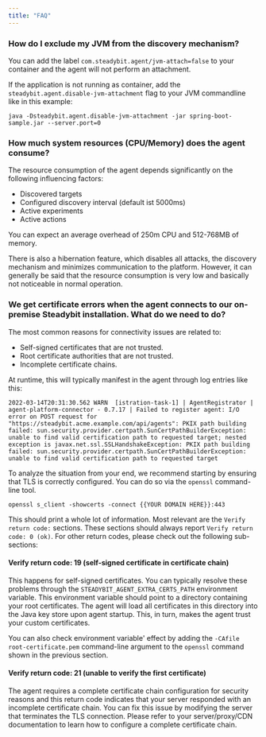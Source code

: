 ```yaml
---
title: "FAQ"
---
```


### How do I exclude my JVM from the discovery mechanism?

You can add the label `com.steadybit.agent/jvm-attach=false` to your container and the agent will not perform an attachment.

If the application is not running as container, add the `steadybit.agent.disable-jvm-attachment` flag to your JVM commandline like in this example:

```
java -Dsteadybit.agent.disable-jvm-attachment -jar spring-boot-sample.jar --server.port=0
```

### How much system resources (CPU/Memory) does the agent consume?

The resource consumption of the agent depends significantly on the following influencing factors:

* Discovered targets
* Configured discovery interval (default ist 5000ms)
* Active experiments
* Active actions

You can expect an average overhead of 250m CPU and  512-768MB of memory.

There is also a hibernation feature, which disables all attacks, the discovery mechanism and minimizes communication to the platform.
However, it can generally be said that the resource consumption is very low and basically not noticeable in normal operation.

### We get certificate errors when the agent connects to our on-premise Steadybit installation. What do we need to do?

The most common reasons for connectivity issues are related to:

 - Self-signed certificates that are not trusted.
 - Root certificate authorities that are not trusted.
 - Incomplete certificate chains.

At runtime, this will typically manifest in the agent through log entries like this:

```
2022-03-14T20:31:30.562 WARN  [istration-task-1] | AgentRegistrator | agent-platform-connector - 0.7.17 | Failed to register agent: I/O error on POST request for "https://steadybit.acme.example.com/api/agents": PKIX path building failed: sun.security.provider.certpath.SunCertPathBuilderException: unable to find valid certification path to requested target; nested exception is javax.net.ssl.SSLHandshakeException: PKIX path building failed: sun.security.provider.certpath.SunCertPathBuilderException: unable to find valid certification path to requested target
```

To analyze the situation from your end, we recommend starting by ensuring that TLS is correctly configured. You can do so via the `openssl` command-line tool.

```
openssl s_client -showcerts -connect {{YOUR DOMAIN HERE}}:443
```

This should print a whole lot of information. Most relevant are the `Verify return code:` sections. These sections should always report `Verify return code: 0 (ok)`. For other return codes, please check out the following sub-sections:

#### Verify return code: 19 (self-signed certificate in certificate chain)

This happens for self-signed certificates. You can typically resolve these problems through the `STEADYBIT_AGENT_EXTRA_CERTS_PATH` environment variable. This environment variable should point to a directory containing your root certificates. The agent will load all certificates in this directory into the Java key store upon agent startup. This, in turn, makes the agent trust your custom certificates.

You can also check environment variable' effect by adding the `-CAfile root-certificate.pem` command-line argument to the `openssl` command shown in the previous section.

#### Verify return code: 21 (unable to verify the first certificate)

The agent requires a complete certificate chain configuration for security reasons and this return code indicates that your server responded with an incomplete certificate chain. You can fix this issue by modifying the server that terminates the TLS connection. Please refer to your server/proxy/CDN documentation to learn how to configure a complete certificate chain.
